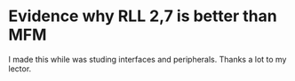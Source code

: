 # Evidence why RLL 2,7 is better than MFM
I made this while was studing interfaces and peripherals. Thanks a lot to my lector.
